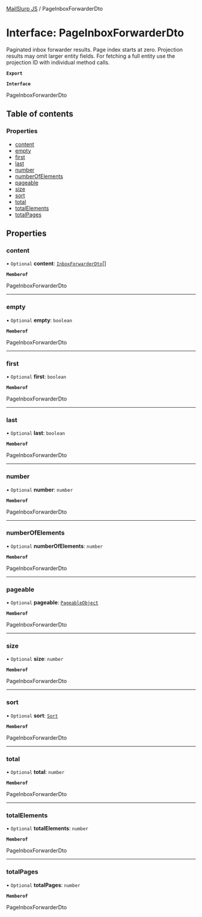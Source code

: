 [MailSlurp JS](../README.md) / PageInboxForwarderDto

# Interface: PageInboxForwarderDto

Paginated inbox forwarder results. Page index starts at zero. Projection results may omit larger entity fields. For fetching a full entity use the projection ID with individual method calls.

**`Export`**

**`Interface`**

PageInboxForwarderDto

## Table of contents

### Properties

- [content](PageInboxForwarderDto.md#content)
- [empty](PageInboxForwarderDto.md#empty)
- [first](PageInboxForwarderDto.md#first)
- [last](PageInboxForwarderDto.md#last)
- [number](PageInboxForwarderDto.md#number)
- [numberOfElements](PageInboxForwarderDto.md#numberofelements)
- [pageable](PageInboxForwarderDto.md#pageable)
- [size](PageInboxForwarderDto.md#size)
- [sort](PageInboxForwarderDto.md#sort)
- [total](PageInboxForwarderDto.md#total)
- [totalElements](PageInboxForwarderDto.md#totalelements)
- [totalPages](PageInboxForwarderDto.md#totalpages)

## Properties

### content

• `Optional` **content**: [`InboxForwarderDto`](InboxForwarderDto.md)[]

**`Memberof`**

PageInboxForwarderDto

___

### empty

• `Optional` **empty**: `boolean`

**`Memberof`**

PageInboxForwarderDto

___

### first

• `Optional` **first**: `boolean`

**`Memberof`**

PageInboxForwarderDto

___

### last

• `Optional` **last**: `boolean`

**`Memberof`**

PageInboxForwarderDto

___

### number

• `Optional` **number**: `number`

**`Memberof`**

PageInboxForwarderDto

___

### numberOfElements

• `Optional` **numberOfElements**: `number`

**`Memberof`**

PageInboxForwarderDto

___

### pageable

• `Optional` **pageable**: [`PageableObject`](PageableObject.md)

**`Memberof`**

PageInboxForwarderDto

___

### size

• `Optional` **size**: `number`

**`Memberof`**

PageInboxForwarderDto

___

### sort

• `Optional` **sort**: [`Sort`](Sort.md)

**`Memberof`**

PageInboxForwarderDto

___

### total

• `Optional` **total**: `number`

**`Memberof`**

PageInboxForwarderDto

___

### totalElements

• `Optional` **totalElements**: `number`

**`Memberof`**

PageInboxForwarderDto

___

### totalPages

• `Optional` **totalPages**: `number`

**`Memberof`**

PageInboxForwarderDto
